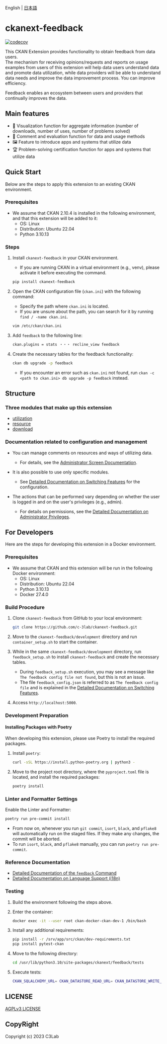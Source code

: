 English | [日本語](https://github.com/c-3lab/ckanext-feedback/blob/main/README.md)

# ckanext-feedback

[![codecov](https://codecov.io/github/c-3lab/ckanext-feedback/graph/badge.svg?token=8T2RIXPXOM)](https://codecov.io/github/c-3lab/ckanext-feedback)

This CKAN Extension provides functionality to obtain feedback from data users.  
The mechanism for receiving opinions/requests and reports on usage examples from users of this extension will help data users understand data and promote data utilization, while data providers will be able to understand data needs and improve the data improvement process. You can improve efficiency.

Feedback enables an ecosystem between users and providers that continually improves the data.

## Main features

* 👀 Visualization function for aggregate information (number of downloads, number of uses, number of problems solved)
* 💬 Comment and evaluation function for data and usage methods
* 🖼 Feature to introduce apps and systems that utilize data
* 🏆 Problem-solving certification function for apps and systems that utilize data

## Quick Start

Below are the steps to apply this extension to an existing CKAN environment.

### Prerequisites

* We assume that CKAN 2.10.4 is installed in the following environment, and that this extension will be added to it:
  * OS: Linux
  * Distribution: Ubuntu 22.04
  * Python 3.10.13

### Steps

1. Install `ckanext-feedback` in your CKAN environment.

    * If you are running CKAN in a virtual environment (e.g., venv), please activate it before executing the command.

    ```bash
    pip install ckanext-feedback
    ```

2. Open the CKAN configuration file (`ckan.ini`) with the following command:

    * Specify the path where `ckan.ini` is located.
    * If you are unsure about the path, you can search for it by running `find / -name ckan.ini`.

    ```bash
    vim /etc/ckan/ckan.ini
    ```

3. Add `feedback` to the following line:

    ```bash
    ckan.plugins = stats ・・・ recline_view feedback
    ```

4. Create the necessary tables for the feedback functionality:

    ```bash
    ckan db upgrade -p feedback
    ```
    * If you encounter an error such as `ckan.ini` not found, run `ckan -c <path to ckan.ini> db upgrade -p feedback` instead.

## Structure

### Three modules that make up this extension

* [utilization](./docs/ja/utilization.md)
* [resource](./docs/ja/resource.md)
* [download](./docs/ja/download.md)

### Documentation related to configuration and management

* You can manage comments on resources and ways of utilizing data.
  * For details, see the [Administrator Screen Documentation](docs/ja/admin.md).

* It is also possible to use only specific modules.
  * See [Detailed Documentation on Switching Features](./docs/ja/switch_function.md) for the configuration.

* The actions that can be performed vary depending on whether the user is logged in and on the user's privileges (e.g., admin).
  * For details on permissions, see the [Detailed Documentation on Administrator Privileges](./docs/ja/authority.md).

## For Developers

Here are the steps for developing this extension in a Docker environment.

### Prerequisites

* We assume that CKAN and this extension will be run in the following Docker environment:
  * OS: Linux
  * Distribution: Ubuntu 22.04
  * Python 3.10.13
  * Docker 27.4.0

### Build Procedure

1. Clone `ckanext-feedback` from GitHub to your local environment:

    ```bash
    git clone https://github.com/c-3lab/ckanext-feedback.git
    ```

2. Move to the `ckanext-feedback/development` directory and run `container_setup.sh` to start the container.

3. While in the same `ckanext-feedback/development` directory, run `feedback_setup.sh` to install `ckanext-feedback` and create the necessary tables.

    * During `feedback_setup.sh` execution, you may see a message like `The feedback config file not found`, but this is not an issue.
    * The file `feedback_config.json` is referred to as `The feedback config file` and is explained in the [Detailed Documentation on Switching Features](./docs/ja/switch_function.md).

4. Access `http://localhost:5000`.

### Development Preparation

#### Installing Packages with Poetry
When developing this extension, please use Poetry to install the required packages.
1. Install `poetry`:

    ```bash
    curl -sSL https://install.python-poetry.org | python3 -
    ```

2. Move to the project root directory, where the `pyproject.toml` file is located, and install the required packages:

    ```bash
    poetry install
    ```

### Linter and Formatter Settings
Enable the Linter and Formatter:

```bash
poetry run pre-commit install
```

* From now on, whenever you run `git commit`, `isort`, `black`, and `pflake8` will automatically run on the staged files. If they make any changes, the commit will be aborted.
* To run `isort`, `black`, and `pflake8` manually, you can run `poetry run pre-commit`.

### Reference Documentation

* [Detailed Documentation of the `feedback` Command](./docs/ja/feedback_command.md)
* [Detailed Documentation on Language Support (i18n)](./docs/ja/i18n.md)

### Testing

1. Build the environment following the steps above.

2. Enter the container:

    ```bash
    docker exec -it --user root ckan-docker-ckan-dev-1 /bin/bash
    ```

3. Install any additional requirements:

    ```bash
    pip install -r /srv/app/src/ckan/dev-requirements.txt
    pip install pytest-ckan
    ```

4. Move to the following directory:

    ```bash
    cd /usr/lib/python3.10/site-packages/ckanext/feedback/tests
    ```

5. Execute tests:

    ```bash
    CKAN_SQLALCHEMY_URL= CKAN_DATASTORE_READ_URL= CKAN_DATASTORE_WRITE_URL= pytest -s --ckan-ini=config/test.ini --cov=ckanext.feedback --cov-branch --disable-warnings --cov-config=/srv/app/src_extensions/ckanext-feedback/.coveragerc ./
    ```

## LICENSE

[AGPLv3 LICENSE](https://github.com/c-3lab/ckanext-feedback/blob/feature/documentation-README/LICENSE)

## CopyRight

Copyright (c) 2023 C3Lab

